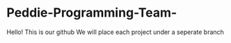 # Peddie-Programming-Team-
Hello! This is our github
We will place each project under a seperate branch 
